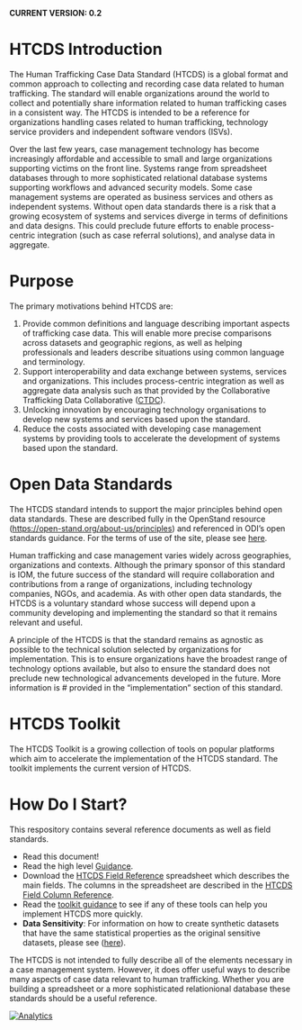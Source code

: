 **CURRENT VERSION: 0.2**

# HTCDS Introduction

The Human Trafficking Case Data Standard (HTCDS) is a global format and common approach to collecting and recording case data related to human trafficking. The standard will enable organizations around the world to collect and potentially share information related to human trafficking cases in a consistent way. The HTCDS is intended to be a reference for organizations handling cases related to human trafficking, technology service providers and independent software vendors (ISVs).

Over the last few years, case management technology has become increasingly affordable and accessible to small and large organizations supporting victims on the front line. Systems range from spreadsheet databases through to more sophisticated relational database systems supporting workflows and advanced security models. Some case management systems are operated as business services and others as independent systems. Without open data standards there is a risk that a growing ecosystem of systems and services diverge in terms of definitions and data designs. This could preclude future efforts to enable process-centric integration (such as case referral solutions), and analyse data in aggregate.

# Purpose

The primary motivations behind HTCDS are:

1. Provide common definitions and language describing important aspects of trafficking case data. This will enable more precise comparisons across datasets and geographic regions, as well as helping professionals and leaders describe situations using common language and terminology.
2. Support interoperability and data exchange between systems, services and organizations. This includes process-centric integration as well as aggregate data analysis such as that provided by the Collaborative Trafficking Data Collaborative ([CTDC](https://www.ctdatacollaborative.org/)).
3. Unlocking innovation by encouraging technology organisations to develop new systems and services based upon the standard.
4. Reduce the costs associated with developing case management systems by providing tools to accelerate the development of systems based upon the standard.

# Open Data Standards

The HTCDS standard intends to support the major principles behind open data standards. These are described fully in the OpenStand resource (https://open-stand.org/about-us/principles) and referenced in ODI’s open standards guidance. For the terms of use of the site, please see [here](https://github.com/UNMigration/HTCDS/blob/master/Terms%20of%20use.docx). 

Human trafficking and case management varies widely across geographies, organizations and contexts. Although the primary sponsor of this standard is IOM, the future success of the standard will require collaboration and contributions from a range of organizations, including technology companies, NGOs, and academia. As with other open data standards, the HTCDS is a voluntary standard whose success will depend upon a community developing and implementing the standard so that it remains relevant and useful.

A principle of the HTCDS is that the standard remains as agnostic as possible to the technical solution selected by organizations for implementation. This is to ensure organizations have the broadest range of technology options available, but also to ensure the standard does not preclude new technological advancements developed in the future. More information is # provided in the “implementation” section of this standard.

# HTCDS Toolkit

The HTCDS Toolkit is a growing collection of tools on popular platforms which aim to accelerate the implementation of the HTCDS standard. The toolkit implements the current version of HTCDS.

# How Do I Start?

This respository contains several reference documents as well as field standards. 

- Read this document!
- Read the high level [Guidance](https://github.com/UNMigration/HTCDS/blob/master/Guidance.md).
- Download the [HTCDS Field Reference](https://github.com/UNMigration/HTCDS/raw/master/HTCDS%20Field%20Standards.ods) spreadsheet which describes the main fields. The columns in the spreadsheet are described in the [HTCDS Field Column Reference](https://github.com/UNMigration/HTCDS/blob/master/HTCDS%20Field%20Column%20Reference.md).
- Read the [toolkit guidance](https://github.com/UNMigration/HTCDS/tree/master/Toolkit) to see if any of these tools can help you implement HTCDS more quickly.
- **Data Sensitivity**: For information on how to create synthetic datasets that have the same statistical properties as the original sensitive datasets, please see ([here](https://github.com/microsoft/synthetic-data-showcase)).

The HTCDS is not intended to fully describe all of the elements necessary in a case management system. However, it does offer useful ways to describe many aspects of case data relevant to human trafficking. Whether you are building a spreadsheet or a more sophisticated relationional database these standards should be a useful reference.

[![Analytics](https://ga-beacon.appspot.com/UA-180938215-1/UNMigration/HTCDS/readme?pixel&useReferer)](https://github.com/igrigorik/ga-beacon)
